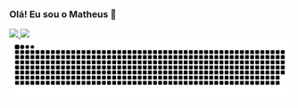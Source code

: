 ### Olá! Eu sou o Matheus 👋

<div align="center" style="display: inline">
  <a href="https://github.com/matheuselmadi">
  <img height="190em" src="https://github-readme-stats.vercel.app/api?username=matheuselmadi&show_icons=true&theme=dark"/>
  <img height="190em" src="https://github-readme-stats.vercel.app/api/top-langs/?username=matheuselmadi&layout=compact&langs_count=7&bg_color=151515&border_color=9C4E6A&title_color=d7d8c0&text_color=d5e5e4&icon_color=5aa2c9"/>
  
  <picture>
    <source media="(prefers-color-scheme: dark)" srcset="https://raw.githubusercontent.com/matheuselmadi/matheuselmadi/output/github-contribution-grid-snake-dark.svg">
    <source media="(prefers-color-scheme: light)" srcset="https://raw.githubusercontent.com/matheuselmadi/matheuselmadi/output/github-contribution-grid-snake.svg">
    <img alt="github contribution grid snake animation" src="https://raw.githubusercontent.com/matheuselmadi/matheuselmadi/output/github-contribution-grid-snake.svg">
  </picture>
</div>
